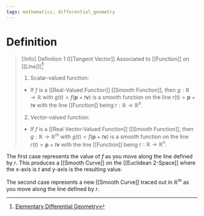 ```yaml
---
tags: mathematics, differential_geometry
---
```


# Definition

> [!info] Definition 1 ([[Tangent Vector]] Associated to [[Function]] on [[Line]])[^1]
> 1) Scalar-valued function:
> - If $f$ is a [[Real-Valued Function]] [[Smooth Function]], then $g: \mathbb{R} \rightarrow \mathbb{R}$ with $g(t) = f(\mathbf{p} + t \mathbf{v})$ is a smooth function on the line $r(t) = \mathbf{p} + t \mathbf{v}$ with the line [[Function]] being $r: \mathbb{R} \rightarrow \mathbb{R}^n$.
> 2) Vector-valued function:
> - If $f$ is a [[Real Vector-Valued Function]] [[Smooth Function]], then $g: \mathbb{R} \rightarrow \mathbb{R}^m$ with $g(t) = f(\mathbf{p} + t \mathbf{v})$ is a smooth function on the line $r(t) = \mathbf{p} + t \mathbf{v}$ with the line [[Function]] being $r: \mathbb{R} \rightarrow \mathbb{R}^n$.

The first case represents the value of $f$ as you move along the line defined by $r$. This produces a [[Smooth Curve]] on the [[Euclidean 2-Space]] where the x-axis is $t$ and y-axis is the resulting value.

The second case represents a new [[Smooth Curve]] traced out in $\mathbb{R}^m$ as you move along the line defined by $r$.

[^1]: [Elementary Differential Geometry](zotero://open-pdf/library/items/F6CCEWIU?page=26)
